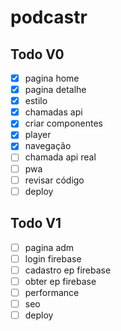 # podcastr

## Todo V0

- [x] pagina home
- [x] pagina detalhe
- [x] estilo
- [x] chamadas api
- [x] criar componentes
- [x] player
- [x] navegação
- [ ] chamada api real
- [ ] pwa
- [ ] revisar código
- [ ] deploy

## Todo V1

- [ ] pagina adm
- [ ] login firebase
- [ ] cadastro ep firebase
- [ ] obter ep firebase
- [ ] performance
- [ ] seo
- [ ] deploy
